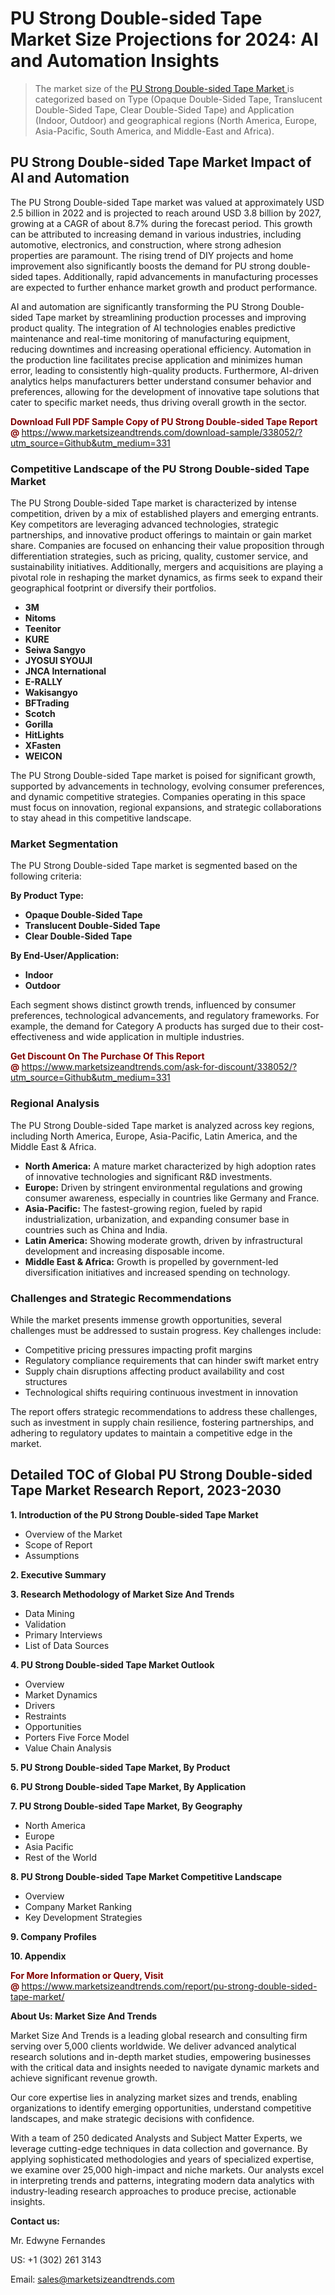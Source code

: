 <h1>PU Strong Double-sided Tape Market Size Projections for 2024: AI and Automation Insights</h1><blockquote><p>The market size of the <a href="https://www.marketsizeandtrends.com/download-sample/338052/?utm_source=Github&amp;utm_medium=331" target="_blank">PU Strong Double-sided Tape Market </a>is categorized based on Type (Opaque Double-Sided Tape, Translucent Double-Sided Tape, Clear Double-Sided Tape) and Application (Indoor, Outdoor) and geographical regions (North America, Europe, Asia-Pacific, South America, and Middle-East and Africa).</p></blockquote><p><h2>PU Strong Double-sided Tape Market Impact of AI and Automation</h2><p>The PU Strong Double-sided Tape market was valued at approximately USD 2.5 billion in 2022 and is projected to reach around USD 3.8 billion by 2027, growing at a CAGR of about 8.7% during the forecast period. This growth can be attributed to increasing demand in various industries, including automotive, electronics, and construction, where strong adhesion properties are paramount. The rising trend of DIY projects and home improvement also significantly boosts the demand for PU strong double-sided tapes. Additionally, rapid advancements in manufacturing processes are expected to further enhance market growth and product performance.</p><p>AI and automation are significantly transforming the PU Strong Double-sided Tape market by streamlining production processes and improving product quality. The integration of AI technologies enables predictive maintenance and real-time monitoring of manufacturing equipment, reducing downtimes and increasing operational efficiency. Automation in the production line facilitates precise application and minimizes human error, leading to consistently high-quality products. Furthermore, AI-driven analytics helps manufacturers better understand consumer behavior and preferences, allowing for the development of innovative tape solutions that cater to specific market needs, thus driving overall growth in the sector.</p></p><p><strong><span style="color: #800000;">Download Full PDF Sample Copy of PU Strong Double-sided Tape Report @</span>&nbsp;</strong><a href="https://www.marketsizeandtrends.com/download-sample/338052/?utm_source=Github&amp;utm_medium=331">https://www.marketsizeandtrends.com/download-sample/338052/?utm_source=Github&amp;utm_medium=331</a></p><h3>Competitive Landscape of the PU Strong Double-sided Tape Market</h3><p>The PU Strong Double-sided Tape market is characterized by intense competition, driven by a mix of established players and emerging entrants. Key competitors are leveraging advanced technologies, strategic partnerships, and innovative product offerings to maintain or gain market share. Companies are focused on enhancing their value proposition through differentiation strategies, such as pricing, quality, customer service, and sustainability initiatives. Additionally, mergers and acquisitions are playing a pivotal role in reshaping the market dynamics, as firms seek to expand their geographical footprint or diversify their portfolios.</p><p><strong><p><ul><li>3M </li><li> Nitoms </li><li> Teenitor </li><li> KURE </li><li> Seiwa Sangyo </li><li> JYOSUI SYOUJI </li><li> JNCA International </li><li> E-RALLY </li><li> Wakisangyo </li><li> BFTrading </li><li> Scotch </li><li> Gorilla </li><li> HitLights </li><li> XFasten </li><li> WEICON</p></li></ul></p></strong></p><p>The PU Strong Double-sided Tape market is poised for significant growth, supported by advancements in technology, evolving consumer preferences, and dynamic competitive strategies. Companies operating in this space must focus on innovation, regional expansions, and strategic collaborations to stay ahead in this competitive landscape.</p><h3>Market Segmentation</h3><p>The PU Strong Double-sided Tape market is segmented based on the following criteria:</p><p><strong>By Product Type:</strong></p><p><strong><p><ul><li>Opaque Double-Sided Tape </li><li> Translucent Double-Sided Tape </li><li> Clear Double-Sided Tape</p></li></ul></p></strong></p><p><strong>By End-User/Application:</strong></p><p><strong><p><ul><li>Indoor </li><li> Outdoor</p></li></ul></p></strong></p><p>Each segment shows distinct growth trends, influenced by consumer preferences, technological advancements, and regulatory frameworks. For example, the demand for Category A products has surged due to their cost-effectiveness and wide application in multiple industries.</p><p><strong><span style="color: #800000;">Get Discount On The Purchase Of This Report @&nbsp;</span></strong><a href="https://www.marketsizeandtrends.com/ask-for-discount/338052/?utm_source=Github&amp;utm_medium=331">https://www.marketsizeandtrends.com/ask-for-discount/338052/?utm_source=Github&amp;utm_medium=331</a></p><h3>Regional Analysis</h3><p>The PU Strong Double-sided Tape market is analyzed across key regions, including North America, Europe, Asia-Pacific, Latin America, and the Middle East &amp; Africa.</p><ul><li><strong>North America:</strong> A mature market characterized by high adoption rates of innovative technologies and significant R&amp;D investments.</li><li><strong>Europe:</strong> Driven by stringent environmental regulations and growing consumer awareness, especially in countries like Germany and France.</li><li><strong>Asia-Pacific:</strong> The fastest-growing region, fueled by rapid industrialization, urbanization, and expanding consumer base in countries such as China and India.</li><li><strong>Latin America:</strong> Showing moderate growth, driven by infrastructural development and increasing disposable income.</li><li><strong>Middle East &amp; Africa:</strong> Growth is propelled by government-led diversification initiatives and increased spending on technology.</li></ul><h3>Challenges and Strategic Recommendations</h3><p>While the market presents immense growth opportunities, several challenges must be addressed to sustain progress. Key challenges include:</p><ul><li>Competitive pricing pressures impacting profit margins</li><li>Regulatory compliance requirements that can hinder swift market entry</li><li>Supply chain disruptions affecting product availability and cost structures</li><li>Technological shifts requiring continuous investment in innovation</li></ul><p>The report offers strategic recommendations to address these challenges, such as investment in supply chain resilience, fostering partnerships, and adhering to regulatory updates to maintain a competitive edge in the market.</p><h2>Detailed TOC of Global PU Strong Double-sided Tape Market Research Report, 2023-2030</h2><p><strong>1. Introduction of the PU Strong Double-sided Tape Market</strong></p><ul><li>Overview of the Market</li><li>Scope of Report</li><li>Assumptions&nbsp;</li></ul><p><strong>2. Executive Summary</strong></p><p><strong>3. Research Methodology of <strong>Market Size And Trends</strong></strong></p><ul><li>Data Mining</li><li>Validation</li><li>Primary Interviews</li><li>List of Data Sources&nbsp;</li></ul><p><strong>4. PU Strong Double-sided Tape Market Outlook</strong></p><ul><li>Overview</li><li>Market Dynamics</li><li>Drivers</li><li>Restraints</li><li>Opportunities</li><li>Porters Five Force Model</li><li>Value Chain Analysis&nbsp;</li></ul><p><strong>5. PU Strong Double-sided Tape Market, By Product</strong></p><p><strong>6. PU Strong Double-sided Tape Market, By Application</strong></p><p><strong>7. PU Strong Double-sided Tape Market, By Geography</strong></p><ul><li>North America</li><li>Europe</li><li>Asia Pacific</li><li>Rest of the World&nbsp;</li></ul><p><strong>8. PU Strong Double-sided Tape Market Competitive Landscape</strong></p><ul><li>Overview</li><li>Company Market Ranking</li><li>Key Development Strategies&nbsp;</li></ul><p><strong>9. Company Profiles</strong></p><p><strong>10. Appendix</strong></p><p><strong><span style="color: #800000;">For More Information or Query, Visit @&nbsp;</span></strong><a href="https://www.marketsizeandtrends.com/report/pu-strong-double-sided-tape-market/">https://www.marketsizeandtrends.com/report/pu-strong-double-sided-tape-market/</a></p><p></p><p><strong>About Us:&nbsp;Market Size And Trends</strong></p><p>Market Size And Trends&nbsp;is a leading global research and consulting firm serving over 5,000 clients worldwide. We deliver advanced analytical research solutions and in-depth market studies, empowering businesses with the critical data and insights needed to navigate dynamic markets and achieve significant revenue growth.</p><p>Our core expertise lies in analyzing market sizes and trends, enabling organizations to identify emerging opportunities, understand competitive landscapes, and make strategic decisions with confidence.</p><p>With a team of 250 dedicated Analysts and Subject Matter Experts, we leverage cutting-edge techniques in data collection and governance. By applying sophisticated methodologies and years of specialized expertise, we examine over 25,000 high-impact and niche markets. Our analysts excel in interpreting trends and patterns, integrating modern data analytics with industry-leading research approaches to produce precise, actionable insights.</p><p><strong>Contact us:</strong></p><p>Mr. Edwyne Fernandes</p><p>US: +1 (302) 261 3143</p><p>Email: <a href="mailto:sales@marketsizeandtrends.com">sales@marketsizeandtrends.com</a>&nbsp;</p>
